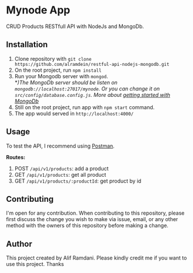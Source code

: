 # Mynode App

CRUD Products RESTfull API with NodeJs and MongoDb.

## Installation

1. Clone repository with `git clone https://github.com/alramdein/restful-api-nodejs-mongodb.git`
2. On the root project, run `npm install`
3. Run your Mongodb server with `mongod`.<br/> 
**)The MongoDb server should be listen on `mongodb://localhost:27017/mynode`. Or you can change it on `src/config/database.config.js`. More about [getting started with MongoDb](https://www.freecodecamp.org/news/learn-mongodb-a4ce205e7739/)*
4. Still on the root project, run app with `npm start` command.
5. The app would served in `http://localhost:4000/`

## Usage

To test the API, I recommend using [Postman](https://www.postman.com/downloads/). 

**Routes:**
1. POST `/api/v1/products`: add a product
2. GET `/api/v1/products`: get all product
3. GET `/api/v1/products/:productId`: get product by id

## Contributing

I'm open for any contribution. When contributing to this repository, please first discuss the change you wish to make via issue, email, or any other method with the owners of this repository before making a change.

## Author

This project created by Alif Ramdani. Please kindly credit me if you want to use this project. Thanks